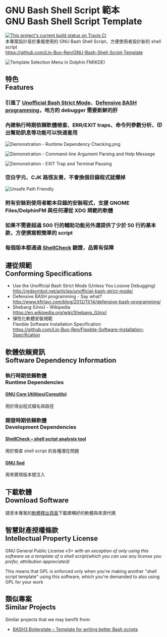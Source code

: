 # GNU Bash Shell Script 範本<br>GNU Bash Shell Script Template
[![This project's current build status on Travis CI](https://travis-ci.org/Lin-Buo-Ren/GNU-Bash-Shell-Script-Template.svg?branch=master)](https://travis-ci.org/Lin-Buo-Ren/GNU-Bash-Shell-Script-Template)  
本專案設計易於重複使用的 GNU Bash Shell Script，方便使用者設計新的 shell script  
<https://github.com/Lin-Buo-Ren/GNU-Bash-Shell-Script-Template>

![Template Selection Menu in Dolphin FM(KDE)](Pictures/Template%20Selection%20Menu%20in%20Dolphin%20FM%28KDE%29.png)

## 特色<br>Features
### 引進了 [Unofficial Bash Strict Mode](http://redsymbol.net/articles/unofficial-bash-strict-mode/)、[Defensive BASH programming](http://www.kfirlavi.com/blog/2012/11/14/defensive-bash-programming/)，地方的 debugger 需要新鮮的肝

### 內建執行時期依賴軟體檢查、ERR/EXIT traps、命令列參數分析、印出幫助訊息等功能可以快速套用
![Demonstration - Runtime Dependency Checking.png](Pictures/Demonstration%20-%20Runtime%20Dependency%20Checking.png)

![Demonstration - Command-line Argument Parsing and Help Message](Pictures/Demonstration%20-%20Command-line%20Argument%20Parsing%20and%20Help%20Message.png)

![Demonstration - EXIT Trap and Terminal Pausing](Pictures/Demonstration%20-%20EXIT%20Trap%20and%20Terminal%20Pausing.png)

### 空白字元、CJK 路徑友善，不會換個目錄程式就爆掉
![Unsafe Path Friendly](Pictures/Unsafe%20Path%20Friendly.png)

### 附有安裝到使用者範本目錄的安裝程式，支援 GNOME Files/DolphinFM 與任何遵從 XDG 規範的軟體

### 如果不需要超過 500 行的輔助功能另外還提供了少於 50 行的基本款，方便撰寫較簡單的 script

### 每個版本都通過 [ShellCheck](http://www.shellcheck.net/) 驗證，品質有保障

## 遵從規範<br>Conforming Specifications
* Use the Unofficial Bash Strict Mode (Unless You Looove Debugging)  
  <http://redsymbol.net/articles/unofficial-bash-strict-mode/>
* Defensive BASH programming - Say what?  
  <http://www.kfirlavi.com/blog/2012/11/14/defensive-bash-programming/>
* Shebang (Unix) - Wikipedia  
  <https://en.wikipedia.org/wiki/Shebang_(Unix)>
* 彈性化軟體安裝規範  
  Flexible Software Installation Specification  
  <https://github.com/Lin-Buo-Ren/Flexible-Software-Installation-Specification>

## 軟體依賴資訊<br>Software Dependency Information
### 執行時期依賴軟體<br>Runtime Dependencies
#### [GNU Core Utilities(Coreutils)](http://www.gnu.org/software/coreutils/coreutils.html)
用於得出程式檔名與路徑

### 開發時期依賴軟體<br>Development Dependencies
#### [ShellCheck – shell script analysis tool](http://www.shellcheck.net/)
用於檢查 shell script 的各種潛在問題

#### [GNU Sed](https://www.gnu.org/software/sed/)
用來實現版本號注入

## 下載軟體<br>Download Software
請至本專案的[軟體釋出頁面](https://github.com/Lin-Buo-Ren/GNU-Bash-Shell-Script-Template/releases)下載建構好的軟體與來源代碼

## 智慧財產授權條款<br>Intellectual Property License
GNU General Public License v3+ *with an exception of only using this software as a template of a shell script(which you can use any license you prefer, attribution appreciated)*

This means that GPL is enforced only when you're making another "shell script template" using this software, which you're demanded to also using GPL for your work

## 類似專案<br>Similar Projects
Similar projects that we may benifit from:

* [BASH3 Boilerplate – Template for writing better Bash scripts](http://bash3boilerplate.sh/)

